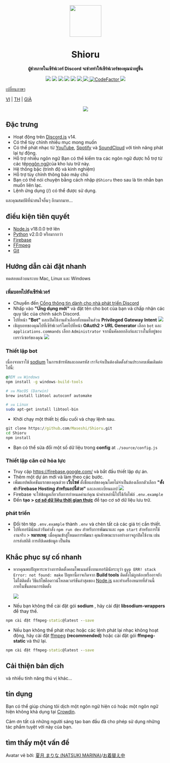 <div align="center">
  <img src="https://raw.githubusercontent.com/Maseshi/Shioru/main/assets/icons/favicon-circle.png" width="100" />
  <strong>
    <h1>Shioru</h2>
    <p>ผู้ช่วยภายในเซิร์ฟเวอร์ Discord จะช่วยทำให้เซิร์ฟเวอร์ของคุณน่าอยู่ขึ้น</p>
  </strong>
  <img src="https://img.shields.io/badge/discord.js-v14-7354F6?logo=discord&logoColor=white" />
  <img src="https://img.shields.io/github/stars/Maseshi/Shioru.svg?logo=github" />
  <img src="https://img.shields.io/github/v/release/Maseshi/Shioru" />
  <img src="https://img.shields.io/github/license/Maseshi/Shioru.svg?logo=github" />
  <img src="https://img.shields.io/github/last-commit/Maseshi/Shioru" />
  <a title="Trạng thái" target="_blank" href="https://shioru.statuspage.io/">
    <img src="https://img.shields.io/badge/dynamic/json?logo=google-cloud&logoColor=white&label=status&query=status.indicator&url=https%3A%2F%2Fq60yrzp0cbgg.statuspage.io%2Fapi%2Fv2%2Fstatus.json" />
  </a>
  <a title="đám đông" target="_blank" href="https://crowdin.com/project/shioru">
    <img src="https://badges.crowdin.net/shioru/localized.svg" />
  </a>
  <a title="CodeFactor" target="_blank" href="https://www.codefactor.io/repository/github/maseshi/shioru">
    <img src="https://www.codefactor.io/repository/github/maseshi/shioru/badge" alt="CodeFactor" />
  </a>
  <a title="top.gg" target="_blank" href="https://top.gg/bot/704706906505347183">
    <img src="https://top.gg/api/widget/upvotes/704706906505347183.svg" />
  </a>
</div>

[เปลี่ยนภาษา](https://github.com/Maseshi/Shioru/tree/main/documents)

[VI](https://github.com/Maseshi/Shioru/blob/main/documents/README.en.md) | [TH](https://github.com/Maseshi/Shioru/blob/main/documents/README.th.md) | [GIÀ](https://github.com/Maseshi/Shioru/blob/main/documents/README.ja.md)

<div align="center">
  <a href="https://discord.com/api/oauth2/authorize?client_id=704706906505347183&permissions=8&scope=applications.commands%20bot&redirect_uri=https%3A%2F%2Fshiorus.web.app%2Fthanks-you">
    <img src="https://img.shields.io/badge/Invite_Bot-1967D2?logo=discord&logoColor=white&style=for-the-badge" />
  </a>
</div>

## Đặc trưng

- Hoạt động trên [Discord.js](https://discord.js.org/) v14.
- Có thể tùy chỉnh nhiều mục mong muốn
- Có thể phát nhạc từ [YouTube](https://www.youtube.com/), [Spotify](https://www.spotify.com/) và [SoundCloud](https://soundcloud.com/) với tính năng phát lại tự động.
- Hỗ trợ nhiều ngôn ngữ Bạn có thể kiểm tra các ngôn ngữ được hỗ trợ từ các tệp[ngôn ngữ](https://github.com/Maseshi/shioru/blob/main/source/languages)của kho lưu trữ này.
- Hệ thống bậc (trình độ và kinh nghiệm)
- Hỗ trợ tùy chỉnh thông báo máy chủ
- Bạn có thể nói chuyện bằng cách nhập `@Shioru` theo sau là tin nhắn bạn muốn liên lạc.
- Lệnh ứng dụng (/) có thể được sử dụng.

และคุณสมบัติที่น่าสนใจอื่นๆ อีกมากมาย...

## điều kiện tiên quyết

- [Node.js](https://nodejs.org/) v18.0.0 trở lên
- [Python](https://www.python.org/downloads/) v2.0.0 หรือมากกว่า
- [Firebase](https://firebase.google.com/)
- [FFmpeg](https://www.ffmpeg.org/download.html)
- [Git](https://git-scm.com/downloads)

## Hướng dẫn cài đặt nhanh

ทดสอบแล้วบนระบบ Mac, Linux และ Windows

### เพิ่มบอทไปยังเซิร์ฟเวอร์

- Chuyển đến [Cổng thông tin dành cho nhà phát triển Discord](https://discord.com/developers/applications)
- Nhấp vào **"Ứng dụng mới"** và đặt tên cho bot của bạn và chấp nhận các quy tắc của chính sách Discord.
- ไปที่หน้า **"Bot"** และเปิดใช้งานตัวเลือกทั้งหมดในส่วน **Privileged Gateway Intent** ![](https://raw.githubusercontent.com/Maseshi/Shioru/main/assets/images/discord-developer-portal-privileged-gateway-intents.png)
- เชิญบอทของคุณไปที่เซิร์ฟเวอร์โดยไปที่หน้า **OAuth2 > URL Generator** เลือก `bot` และ `applications.commands` เลือก `Administrator` จากนั้นคัดลอกลิงก์และวางในที่อยู่ของเบราว์เซอร์ของคุณ ![](https://raw.githubusercontent.com/Maseshi/Shioru/main/assets/images/discord-developer-portal-scopes.png)

### Thiết lập bot

เนื่องจากเราใช้ [sodium](https://www.npmjs.com/package/sodium) ในการเข้ารหัสและถอดรหัส เราจึงจำเป็นต้องติดตั้งส่วนประกอบเพิ่มเติมต่อไปนี้:

```bat
@REM บน Windows
npm install -g windows-build-tools
```
```sh
# บน MacOS (Darwin)
brew install libtool autoconf automake
```
```sh
# บน Linux
sudo apt-get install libtool-bin
```

- Khởi chạy một thiết bị đầu cuối và chạy lệnh sau.

```bat
git clone https://github.com/Maseshi/Shioru.git
cd Shioru
npm install
```

- Bạn có thể sửa đổi một số dữ liệu trong **config** at `./source/config.js`

### Thiết lập căn cứ hỏa lực

- Truy cập https://firebase.google.com/ và bắt đầu thiết lập dự án.
- Thêm một dự án mới và làm theo các bước.
- เพิ่มแอปพลิเคชันแรกของคุณด้วย **เว็บไซต์** ตั้งชื่อแอปของคุณโดยไม่จำเป็นต้องเลือกตัวเลือก **"ตั้งค่า Firebase Hosting สำหรับแอปนี้ด้วย"** และลงทะเบียนแอป ![](https://raw.githubusercontent.com/Maseshi/Shioru/main/assets/images/firebase-setup-web-application.png)
- Firebase จะให้ข้อมูลเกี่ยวกับการกำหนดค่าแก่คุณ นำค่าเหล่านี้ไปใช้กับไฟล์ `.env.example`
- Đến **tạo > [cơ sở dữ liệu thời gian thực](https://console.firebase.google.com/u/0/project/_/database/data)** để tạo cơ sở dữ liệu lưu trữ.

### phát triển

- Đổi tên tệp `.env.example` thành `.env` và chèn tất cả các giá trị cần thiết.
- ไปที่เทอร์มินัลแล้วรันคำสั่ง `npm run dev` สำหรับการพัฒนาและ `npm start` สำหรับการใช้งานจริง > **หมายเหตุ**: เมื่อคุณเข้าสู่โหมดการพัฒนา คุณลักษณะบางอย่างอาจถูกปิดใช้งาน เช่น การส่งสถิติ การอัปเดตข้อมูล เป็นต้น

## Khắc phục sự cố nhanh

- หากคุณพบปัญหาระหว่างการติดตั้งคอมโพเนนต์ซึ่งบนเทอร์มินัลระบุว่า `gyp ERR! stack Error: not found: make` ปัญหานี้อาจเกิดจาก **Build tools** ติดตั้งไม่ถูกต้องหรืออาจยังไม่ได้ติดตั้ง วิธีแก้ไขคือดาวน์โหลดเวอร์ชันล่าสุดของ [Node.js](https://nodejs.org/) และทำเครื่องหมายที่ส่วนนี้ภายในขั้นตอนการติดตั้ง

  ![](https://raw.githubusercontent.com/Maseshi/Shioru/main/assets/images/node-js-tools-for-native-modules.png)

- Nếu bạn không thể cài đặt gói **sodium** , hãy cài đặt **libsodium-wrappers** để thay thế.
```bat
npm cài đặt ffmpeg-static@latest --save
```
- Nếu bạn không thể phát nhạc hoặc các lệnh phát lại nhạc không hoạt động, hãy cài đặt [ffmpeg](https://ffmpeg.org/download.html) **(recommended)** hoặc cài đặt gói **ffmpeg-static** và thử lại.
```bat
npm cài đặt ffmpeg-static@latest --save
```

## Cải thiện bản dịch

và nhiều tính năng thú vị khác...

## tín dụng

Bạn có thể giúp chúng tôi dịch một ngôn ngữ hiện có hoặc một ngôn ngữ hiện không khả dụng tại [Crowdin](https://crowdin.com/project/shioru-bot).

Cảm ơn tất cả những người sáng tạo ban đầu đã cho phép sử dụng những tác phẩm tuyệt vời này của bạn.

## tìm thấy một vấn đề

Avatar vẽ bởi: [夏月 まりな (NATSUKI MARINA)](https://www.pixiv.net/en/users/482462)/[お着替え中](https://www.pixiv.net/en/artworks/76075098)
